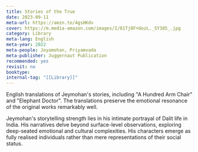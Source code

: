 ```yaml
---
title: Stories of the True
date: 2023-09-11
meta-url: https://amzn.to/4gsHKdv
cover: https://m.media-amazon.com/images/I/81Tj0F+UozL._SY385_.jpg
category: Library
meta-lang: English
meta-year: 2022
meta-people: Jeyamohan, Priyamvada
meta-publisher: Juggernaut Publication
recommended: yes
revisit: no
booktype: 
internal-tag: "[[Library]]"
---
```

English translations of Jeymohan's stories, including "A Hundred Arm Chair" and "Elephant Doctor". The translations preserve the emotional resonance of the original works remarkably well. 

Jeymohan's storytelling strength lies in his intimate portrayal of Dalit life in India. His narratives delve beyond surface-level observations, exploring deep-seated emotional and cultural complexities. His characters emerge as fully realised individuals rather than mere representations of their social status.